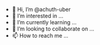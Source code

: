 - 👋 Hi, I’m @achuth-uber
- 👀 I’m interested in ...
- 🌱 I’m currently learning ...
- 💞️ I’m looking to collaborate on ...
- 📫 How to reach me ...

<!---
achuth-uber/achuth-uber is a ✨ special ✨ repository because its `README.md` (this file) appears on your GitHub profile.
You can click the Preview link to take a look at your changes.
--->
